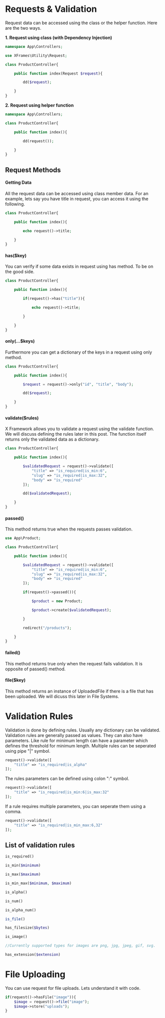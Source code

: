 # Requests & Validation

Request data can be accessed using the class or the helper function.
Here are the two ways.

**1. Request using class (with Dependency Injection)**
```php
namespace App\Controllers;

use XFrames\Utility\Request;

class ProductController{

    public function index(Request $request){

        dd($request);

    }
}
```

**2. Request using helper function**
```php
namespace App\Controllers;

class ProductController{

    public function index(){

        dd(request());

    }
}
```

## Request Methods

#### Getting Data

All the request data can be accessed using class member data.
For an example, lets say you have title in request, you can
access it using the following.
```php
class ProductController{

    public function index(){

        echo request()->title;

    }
}
```

#### has($key)

You can verify if some data exists in request using has method.
To be on the good side.

```php
class ProductController{

    public function index(){

        if(request()->has("title")){

            echo request()->title;

        }

    }
}
```

#### only(...$keys)

Furthermore you can get a dictionary of the keys in a request
using only method.

```php
class ProductController{

    public function index(){

        $request = request()->only("id", "title", "body");

        dd($request);

    }
}
```

#### validate($rules)

X Framework allows you to validate a request using the validate
function. We will discuss defining the rules later in this post.
The function itself returns only the validated data as a
dictionary.

```php
class ProductController{

    public function index(){

        $validatedRequest = request()->validate([
            "title" => "is_required|is_min:6",
            "slug" => "is_required|is_max:32",
            "body" => "is_required"
        ]);

        dd($validatedRequest);

    }
}
```

#### passed()

This method returns true when the requests passes validation.

```php
use App\Product;

class ProductController{

    public function index(){

        $validatedRequest = request()->validate([
            "title" => "is_required|is_min:6",
            "slug" => "is_required|is_max:32",
            "body" => "is_required"
        ]);

        if(request()->passed()){

            $product = new Product;

            $product->create($validatedRequest);

        }

        redirect("/products");

    }
}
```

#### failed()

This method returns true only when the request fails validation.
It is opposite of passed() method.

#### file($key)

This method returns an instance of UploadedFile if there is a file
that has been uploaded. We will dicuss this later in File Systems.

# Validation Rules

Validation is done by defining rules. Usually any dictionary can be
validated. Validation rules are generally passed as values. 
They can also have parameters. Like rule for minimum length can have
a parameter which defines the threshold for minimum length. Multiple
rules can be seperated using pipe "|" symbol.

```php
request()->validate([
    "title" => "is_required|is_alpha"
]);
```

The rules parameters can be defined using colon ":" symbol.

```php
request()->validate([
    "title" => "is_required|is_min:6|is_max:32"
]);
```

If a rule requires multiple parameters, you can seperate them
using a comma.

```php
request()->validate([
    "title" => "is_required|is_min_max:6,32"
]);
```

## List of validation rules

```php 
is_required()
```

```php
is_min($minimum)
```

```php
is_max($maximum)
```

```php
is_min_max($minimum, $maximum)
```

```php
is_alpha()
```

```php
is_num()
```

```php
is_alpha_num()
```

```php
is_file()
```

```php
has_filesize($bytes)
```

```php
is_image()

//Currently supported types for images are png, jpg, jpeg, gif, svg.
```

```php
has_extension($extension)
```

# File Uploading

You can use request for file uploads. 
Lets understand it with code.

```php
if(request()->hasFile("image")){
    $image = request()->file("image");
    $image->store("uploads");
}
```